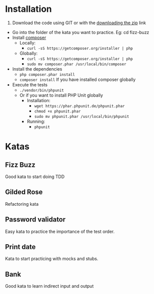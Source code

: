# Installation
1. Download the code using GIT or with the [downloading the zip](https://github.com/luisrovirosa/katas-php/archive/master.zip) link
- Go into the folder of the kata you want to practice. Eg: cd fizz-buzz
- Install [composer](https://getcomposer.org/)
	- Locally: 
		- `curl -sS https://getcomposer.org/installer | php`
	- Globally:
		- `curl -sS https://getcomposer.org/installer | php`
		- `sudo mv composer.phar /usr/local/bin/composer`		
- Install the dependencies
	- `php composer.phar install`
	- `composer install` If you have installed composer globally
- Execute the tests
	- `./vendor/bin/phpunit`
	- Or if you want to install PHP Unit globally
		- Installation: 
			- `wget https://phar.phpunit.de/phpunit.phar`
			- `chmod +x phpunit.phar`
			- `sudo mv phpunit.phar /usr/local/bin/phpunit`
		- Running:
			- `phpunit`

# Katas
## Fizz Buzz
Good kata to start doing TDD
## Gilded Rose
Refactoring kata
## Password validator
Easy kata to practice the importance of the test order.
## Print date
Kata to start practicing with mocks and stubs.
## Bank
Good kata to learn indirect input and output
